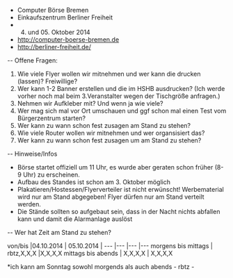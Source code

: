 * Computer Börse Bremen
* Einkaufszentrum Berliner Freiheit
* 04. und 05. Oktober 2014
* http://computer-boerse-bremen.de
* http://berliner-freiheit.de/

--
Offene Fragen:

1. Wie viele Flyer wollen wir mitnehmen und wer kann die drucken (lassen)? Freiwillige?
2. Wer kann 1-2 Banner erstellen und die im HSHB ausdrucken? (Ich werde vorher noch mal beim 3.Veranstalter wegen der Tischgröße anfragen.)
3. Nehmen wir Aufkleber mit? Und wenn ja wie viele? 
4. Wer mag sich mal vor Ort umschauen und ggf schon mal einen Test vom Bürgerzentrum starten?
5. Wer kann zu wann schon  fest zusagen am Stand zu stehen?
6. Wie viele Router wollen wir mitnehmen und wer organsisiert das?
7. Wer kann zu wann schon fest zusagen um am Stand zu stehen?

--
Hinweise/Infos

+ Börse startet offiziell um 11 Uhr, es wurde aber geraten schon früher (8-9 Uhr) zu erscheinen.
+ Aufbau des Standes ist schon am 3. Oktober möglich
+ Plakatieren/Hostessen/Flyerverteiler ist nicht erwünscht! Werbematerial wird nur am Stand abgegeben!
Flyer dürfen nur am Stand verteilt werden.
+ Die Stände sollten so aufgebaut sein, dass in der Nacht nichts abfallen kann und damit die Alarmanlage auslöst


--
Wer hat Zeit am Stand zu stehen?

von/bis |04.10.2014 | 05.10.2014 |
--- |---  |--- |--- 
 morgens bis mittags |	rbtz,X,X,X |X,X,X,X
mittags bis abends | X,X,X,X |  X,X,X,X

*ich kann am Sonntag sowohl morgends als auch abends - rbtz -